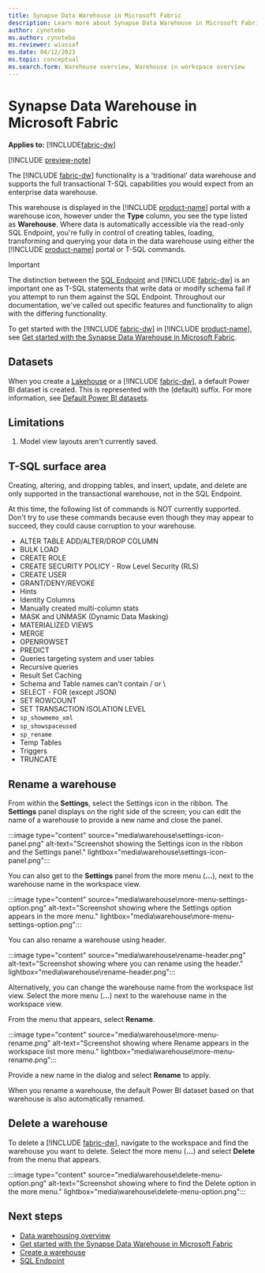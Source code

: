 ```yaml
---
title: Synapse Data Warehouse in Microsoft Fabric
description: Learn more about Synapse Data Warehouse in Microsoft Fabric.
author: cynotebo
ms.author: cynotebo
ms.reviewer: wiassaf
ms.date: 04/12/2023
ms.topic: conceptual
ms.search.form: Warehouse overview, Warehouse in workspace overview
---
```


# Synapse Data Warehouse in Microsoft Fabric

**Applies to:** [!INCLUDE[fabric-dw](includes/applies-to-version/fabric-dw.md)]

[!INCLUDE [preview-note](../includes/preview-note.md)]

The [!INCLUDE [fabric-dw](includes/fabric-dw.md)] functionality is a 'traditional' data warehouse and supports the full transactional T-SQL capabilities you would expect from an enterprise data warehouse. 

This warehouse is displayed in the [!INCLUDE [product-name](../includes/product-name.md)] portal with a warehouse icon, however under the **Type** column, you see the type listed as **Warehouse**. Where data is automatically accessible via the read-only SQL Endpoint, you're fully in control of creating tables, loading, transforming and querying your data in the data warehouse using either the [!INCLUDE [product-name](../includes/product-name.md)] portal or T-SQL commands.

> [!IMPORTANT]
> The distinction between the [SQL Endpoint](sql-endpoint.md) and [!INCLUDE [fabric-dw](includes/fabric-dw.md)] is an important one as T-SQL statements that write data or modify schema fail if you attempt to run them against the SQL Endpoint. Throughout our documentation, we've called out specific features and functionality to align with the differing functionality.

To get started with the [!INCLUDE [fabric-dw](includes/fabric-dw.md)] in [!INCLUDE [product-name](../includes/product-name.md)], see [Get started with the Synapse Data Warehouse in Microsoft Fabric](get-started-data-warehouse.md).

## Datasets

When you create a [Lakehouse](../data-engineering/lakehouse-overview.md) or a [!INCLUDE [fabric-dw](includes/fabric-dw.md)], a default Power BI dataset is created. This is represented with the (default) suffix. For more information, see [Default Power BI datasets](datasets.md).

## Limitations

1. Model view layouts aren't currently saved.

## T-SQL surface area

Creating, altering, and dropping tables, and insert, update, and delete are only supported in the transactional warehouse, not in the SQL Endpoint.

At this time, the following list of commands is NOT currently supported. Don't try to use these commands because even though they may appear to succeed, they could cause corruption to your warehouse.

- ALTER TABLE ADD/ALTER/DROP COLUMN
- BULK LOAD
- CREATE ROLE
- CREATE SECURITY POLICY - Row Level Security (RLS)
- CREATE USER
- GRANT/DENY/REVOKE
- Hints
- Identity Columns
- Manually created multi-column stats
- MASK and UNMASK (Dynamic Data Masking)
- MATERIALIZED VIEWS
- MERGE
- OPENROWSET
- PREDICT
- Queries targeting system and user tables
- Recursive queries
- Result Set Caching
- Schema and Table names can't contain / or \
- SELECT - FOR (except JSON)
- SET ROWCOUNT
- SET TRANSACTION ISOLATION LEVEL
- `sp_showmemo_xml`
- `sp_showspaceused`
- `sp_rename`
- Temp Tables
- Triggers
- TRUNCATE

## Rename a warehouse

From within the **Settings**, select the Settings icon in the ribbon. The **Settings** panel displays on the right side of the screen; you can edit the name of a warehouse to provide a new name and close the panel.

:::image type="content" source="media\warehouse\settings-icon-panel.png" alt-text="Screenshot showing the Settings icon in the ribbon and the Settings panel." lightbox="media\warehouse\settings-icon-panel.png":::

You can also get to the **Settings** panel from the more menu (**...**), next to the warehouse name in the workspace view.

:::image type="content" source="media\warehouse\more-menu-settings-option.png" alt-text="Screenshot showing where the Settings option appears in the more menu." lightbox="media\warehouse\more-menu-settings-option.png":::

You can also rename a warehouse using header.

:::image type="content" source="media\warehouse\rename-header.png" alt-text="Screenshot showing where you can rename using the header." lightbox="media\warehouse\rename-header.png":::

Alternatively, you can change the warehouse name from the workspace list view. Select the more menu (**...**) next to the warehouse name in the workspace view.

From the menu that appears, select **Rename**.

:::image type="content" source="media\warehouse\more-menu-rename.png" alt-text="Screenshot showing where Rename appears in the workspace list more menu." lightbox="media\warehouse\more-menu-rename.png":::

Provide a new name in the dialog and select **Rename** to apply.

When you rename a warehouse, the default Power BI dataset based on that warehouse is also automatically renamed.

## Delete a warehouse

To delete a [!INCLUDE [fabric-dw](includes/fabric-dw.md)], navigate to the workspace and find the warehouse you want to delete. Select the more menu (**...**) and select **Delete** from the menu that appears.

:::image type="content" source="media\warehouse\delete-menu-option.png" alt-text="Screenshot showing where to find the Delete option in the more menu." lightbox="media\warehouse\delete-menu-option.png":::

## Next steps

- [Data warehousing overview](data-warehousing.md)
- [Get started with the Synapse Data Warehouse in Microsoft Fabric](get-started-data-warehouse.md)
- [Create a warehouse](create-warehouse.md)
- [SQL Endpoint](sql-endpoint.md)